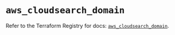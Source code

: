 # `aws_cloudsearch_domain`

Refer to the Terraform Registry for docs: [`aws_cloudsearch_domain`](https://registry.terraform.io/providers/hashicorp/aws/5.63.0/docs/resources/cloudsearch_domain).
